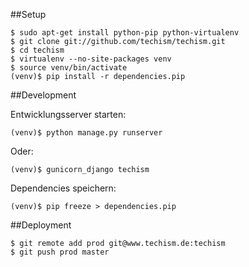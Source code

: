 ##Setup

    $ sudo apt-get install python-pip python-virtualenv
    $ git clone git://github.com/techism/techism.git
    $ cd techism
    $ virtualenv --no-site-packages venv 
    $ source venv/bin/activate
    (venv)$ pip install -r dependencies.pip

##Development

Entwicklungsserver starten:

    (venv)$ python manage.py runserver

Oder:

    (venv)$ gunicorn_django techism

Dependencies speichern:

    (venv)$ pip freeze > dependencies.pip

##Deployment

    $ git remote add prod git@www.techism.de:techism
    $ git push prod master

